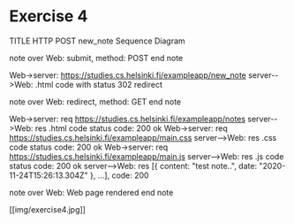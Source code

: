 # Exercise 4

TITLE HTTP POST new_note Sequence Diagram

note over Web:
submit,
method: POST
end note

Web->server: https://studies.cs.helsinki.fi/exampleapp/new_note
server-->Web: .html code with status 302 redirect

note over Web:
redirect,
method: GET
end note

Web->server: req https://studies.cs.helsinki.fi/exampleapp/notes
server-->Web: res .html code status code: 200 ok
Web->server: req https://studies.cs.helsinki.fi/exampleapp/main.css
server-->Web: res .css code status code: 200 ok
Web->server:  req https://studies.cs.helsinki.fi/exampleapp/main.js
server-->Web: res .js code status code: 200 ok
server-->Web: res [{ content: "test note..", date: "2020-11-24T15:26:13.304Z" }, ...], code: 200

note over Web:
Web page rendered
end note

[[img/exercise4.jpg]]